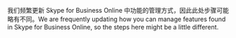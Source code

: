 <span data-ttu-id="a8cc3-101">我们频繁更新 Skype for Business Online 中功能的管理方式，因此此处步骤可能略有不同。</span><span class="sxs-lookup"><span data-stu-id="a8cc3-101">We are frequently updating how you can manage features found in Skype for Business Online, so the steps here might be a little different.</span></span>